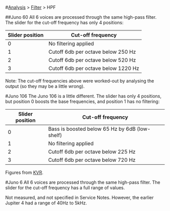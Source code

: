 #[Analysis](../../README.md) > [Filter](../) > HPF

##Juno 60
All 6 voices are processed through the same high-pass filter. The slider for the cut-off frequency has only 4 positions:

| Slider position | Cut-off frequency |
| --- | --- |
| 0 | No filtering applied |
| 1 | Cutoff 6db per octave below 250 Hz |
| 2 | Cutoff 6db per octave below 520 Hz |
| 3 | Cutoff 6db per octave below 1220 Hz |

Note: The cut-off frequencies above were worked-out by analysing the output (so they may be a little wrong).

#Juno 106
The Juno 106 is a little different. The slider has only 4 positions, but position 0 boosts the base frequencies, and position 1 has no filtering:

| Slider position | Cut-off frequency |
| --- | --- |
| 0 | Bass is boosted below 65 Hz by 6dB (low-shelf) |
| 1 | No filtering applied |
| 2 | Cutoff 6db per octave below 225 Hz |
| 3 | Cutoff 6db per octave below 720 Hz |

Figures from [KVR](http://www.kvraudio.com/forum/viewtopic.php?t=313797).

#Juno 6
All 6 voices are processed through the same high-pass filter. The slider for the cut-off frequency has a full range of values.

Not measured, and not specified in Service Notes. However, the earlier Jupiter 4 had a range of 40Hz to 5kHz.
